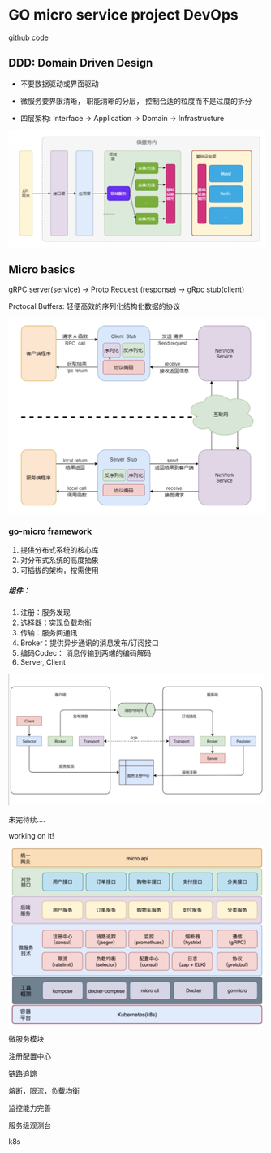 # GO micro service project DevOps



[github code](https://github.com/Bensonluo/go-microservice-devops-sre)

## DDD: Domain Driven Design

- 不要数据驱动或界面驱动

- 微服务要界限清晰， 职能清晰的分层， 控制合适的粒度而不是过度的拆分

- 四层架构:  Interface -> Application -> Domain -> Infrastructure

![](https://github.com/Bensonluo/benson-notebook/blob/master/images/ddd.png)



## Micro basics

gRPC server(service)   -> Proto Request (response) -> gRpc stub(client)

Protocal Buffers:  轻便高效的序列化结构化数据的协议

![protobuffer](https://github.com/Bensonluo/benson-notebook/blob/master/images/protob.png)



### go-micro framework

1. 提供分布式系统的核心库
2. 对分布式系统的高度抽象
3. 可插拔的架构，按需使用

##### 组件：

1. 注册：服务发现
2. 选择器：实现负载均衡
3. 传输：服务间通讯
4. Broker：提供异步通讯的消息发布/订阅接口
5. 编码Codec： 消息传输到两端的编码解码
6. Server, Client

![](https://github.com/Bensonluo/benson-notebook/blob/master/images/zujiantu.png)



未完待续....

working on it!



![架构图](https://github.com/Bensonluo/benson-notebook/blob/master/images/zongjiagou.png)

微服务模块

注册配置中心

链路追踪

熔断，限流，负载均衡

监控能力完善

服务级观测台

k8s









